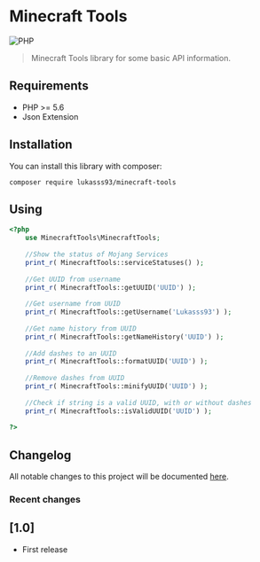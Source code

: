 # Minecraft Tools

![PHP](https://img.shields.io/badge/php-%3E%3D5.6-green.svg)

> Minecraft Tools library for some basic API information.

Requirements
---------
* PHP >= 5.6
* Json Extension

Installation
---------
You can install this library with composer:

`composer require lukasss93/minecraft-tools`

Using
---------
```php
<?php
	use MinecraftTools\MinecraftTools;
	
	//Show the status of Mojang Services
	print_r( MinecraftTools::serviceStatuses() );
	
	//Get UUID from username
	print_r( MinecraftTools::getUUID('UUID') );
	
	//Get username from UUID
	print_r( MinecraftTools::getUsername('Lukasss93') );
	
	//Get name history from UUID
	print_r( MinecraftTools::getNameHistory('UUID') );
	
	//Add dashes to an UUID
	print_r( MinecraftTools::formatUUID('UUID') );
	
	//Remove dashes from UUID
	print_r( MinecraftTools::minifyUUID('UUID') );
	
	//Check if string is a valid UUID, with or without dashes
	print_r( MinecraftTools::isValidUUID('UUID') );
	
?>
```

Changelog
---------
All notable changes to this project will be documented [here](https://github.com/Lukasss93/minecraft-tools/blob/master/CHANGELOG.md).

### Recent changes
## [1.0]
- First release
